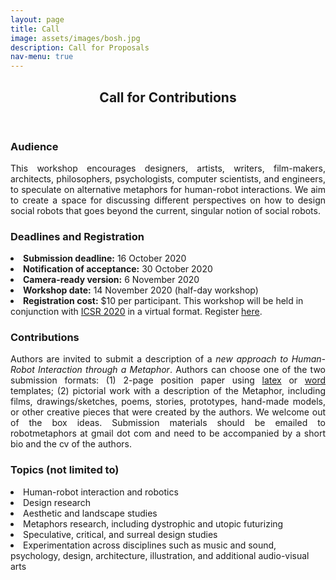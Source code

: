 ```yaml
---
layout: page
title: Call
image: assets/images/bosh.jpg
description: Call for Proposals
nav-menu: true
---
```


<!-- Main -->
<div id="main" class="alt">

<!-- One -->
<section id="one">
	<div class="inner">
		<header class="major">
			<h1>Call for Contributions</h1>
		</header>

<!-- Content -->
<div class="row">
	<div class="6u 12u$(small)">
		<h3>Audience</h3>
		<p align="justify">This workshop encourages designers, artists, writers, film-makers, architects, philosophers, psychologists, computer scientists, and engineers, to speculate on alternative metaphors for human-robot interactions. We aim to create a space for discussing different perspectives on how to design social robots that goes beyond the current, singular notion of social robots.</p>
	</div>
	<div class="6u 12u$(small)">
		<h3> Deadlines and Registration</h3>
		<li><b>Submission deadline:</b> 16 October 2020<br></li>
		<li><b>Notification of acceptance:</b> 30 October 2020<br></li>
		<li><b>Camera-ready version:</b> 6 November 2020<br></li>
		<li><b>Workshop date:</b> 14 November 2020 (half-day workshop)<br></li>
		<li><b>Registration cost:</b> $10 per participant. This workshop will be held in conjunction with <a href="https://sites.psu.edu/icsr2020/">ICSR 2020</a> in a virtual format. Register <a href="https://csmspace.com/events/icsr2020/registration.html">here</a>.</li> 
			</div>
			<p></p>
	<div class="6u 12u$(small)">
		<h3>Contributions</h3>
		<p align="justify">Authors are invited to submit a description of a <i>new approach to Human-Robot Interaction through a Metaphor</i>. Authors can choose one of the two submission formats: (1) 2-page position paper using <a href="ftp://ftp.springernature.com/cs-proceeding/llncs/llncs2e.zip">latex</a> or <a href="ftp://ftp.springernature.com/cs-proceeding/llncs/word/splnproc1703.zip">word</a> templates; (2) pictorial work with a description of the Metaphor, including films, drawings/sketches, poems, stories, prototypes, hand-made models, or other creative pieces that were created by the authors. We welcome out of the box ideas. Submission materials should be emailed to robotmetaphors at gmail dot com and need to be accompanied by a short bio and the cv of the authors. </p>
	</div>
	<div class="6u$ 12u$(small)">
		<h3>Topics (not limited to)</h3>
		<li>Human-robot interaction and robotics<br></li>
		<li>Design research<br></li>
		<li>Aesthetic and landscape studies<br></li>
		<li>Metaphors research, including dystrophic and utopic futurizing<br></li>
		<li>Speculative, critical, and surreal design studies<br></li>
		<li>Experimentation across disciplines such as music and sound, psychology, design, architecture, illustration, and additional audio-visual arts</li>

	
	

